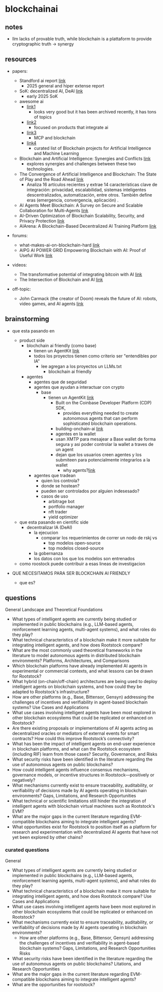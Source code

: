 # blockchainai

## notes

- llm lacks of provable truth, while blockchain is a plattaform to provide cryptographic truth -> synergy

## resources

- papers:
  - Standford ai report [link](https://hai.stanford.edu/assets/files/hai_ai_index_report_2025.pdf)
    - 2025 general and hiper extense report
  - SoK: decentralized AI, DeAI [link](https://arxiv.org/pdf/2411.17461)
    - early 2025 SoK
  - awesome ai
    - [link1](https://github.com/shadowy-forest/awesome-decentralized-ai)
      - looks very good but it has been archived recently, it has tons of topics
    - [link2](https://github.com/edwardtay/awesome-web3-ai)
      - focused on products that integrate ai
    - [link3](https://github.com/royyannick/awesome-blockchain-mcps)
      - MCP and blockchain
    - [link4](https://github.com/steven2358/awesome-blockchain-ai)
      - curated list of Blockchain projects for Artificial Intelligence and Machine Learning
  - Blockchain and Artificial Intelligence: Synergies and Conflicts [link](https://arxiv.org/abs/2405.13462v1)
    - explores synergies and challenges between these two technologies.
  - The Convergence of Artificial Intelligence and Blockchain: The State of Play and the Road Ahead [link](https://www.mdpi.com/2078-2489/15/5/268)
    - Analiza 16 artículos recientes y extrae 14 características clave de integración: privacidad, escalabilidad, sistemas inteligentes descentralizados, automatización, entre otros. También define eras (emergencia, convergencia, aplicación) .
  - AI Agents Meet Blockchain: A Survey on Secure and Scalable Collaboration for Multi-Agents [link](https://www.mdpi.com/1999-5903/17/2/57?utm_source=chatgpt.com)
  - AI-Driven Optimization of Blockchain Scalability, Security, and Privacy Protection [link](https://www.mdpi.com/1999-4893/18/5/263)
  - AIArena: A Blockchain-Based Decentralized AI Training Platform [link](https://arxiv.org/abs/2412.14566)

- forums:
  - what-makes-ai-on-blockchain-hard [link](https://forum.dfinity.org/t/what-makes-ai-on-blockchain-hard-request-for-feedback-on-post/32686?utm_source=chatgpt.com)
  - AIPG AI POWER GRID Empowering Blockchain with AI: Proof of Useful Work [link](https://bitcointalk.org/index.php?topic=5478986.0&utm_source=chatgpt.com)

- videos:
  - The transformative potential of integrating bitcoin with AI [link](https://btcprague.com/the-transformative-potential-of-integrating-bitcoin-with-ai/#)
  - The Intersection of Blockchain and AI [link](https://www.youtube.com/watch?v=PaWhirzusEs)

- off-topic:
  - John Carmack (the creator of Doom) reveals the future of AI: robots, video games, and AI agents [link](https://www.youtube.com/watch?v=4epAfU1FCuQ)

## brainstorming

- que esta pasando en
  - product side
    - blochchain ai friendly (como base)
      - tienen un AgentKit [link](https://github.com/coinbase/agentkit)
      - todos los proyectos tienen como criterio ser "entendibles por IA"
        - lee agregan a los proyectos un LLMs.txt
          - blockchain ai friendly
    - agentes
      - agentes que de seguridad
      - agentes que ayudan a interactuar con crypto
        - base
          - tienen un AgentKit [link](https://github.com/coinbase/agentkit)
            - Built on the Coinbase Developer Platform (CDP) SDK,
              - provides everything needed to create autonomous agents that can perform sophisticated blockchain operations.
            - building-onchain-ai [link](https://docs.base.org/learn/onchain-concepts/building-onchain-ai#ai-onchain)
            - agentes en la wallet
            - usan XMTP para mesajear a Base wallet de forma segura y asi poder controlar la wallet a traves de un agent
            - dejan que los usuarios creen agentes y los submiteen para potencialmente integrarlos a la wallet
              - why agents?[link](https://docs.base.org/wallet-app/guides/chat-agents#why-agents)
      - agentes que tradean
        - quien los controla?
        - donde se hostean?
        - pueden ser controlados por alguien indesesado?
        - casos de uso
          - arbitrage bot
          - portfolio manager
          - nft trader
          - yield optimizer
  - que esta pasando en cientific side
    - decentralizar IA (DeAI)
      - la ejecucion
        - comparar los requerimientos de correr un nodo de rskj vs
          - top modelos open-source
          - top modelos closed-source
      - la gobernanza
      - los datos con los que los modelos son entrenados
  - como roostock puede contribuir a esas lineas de investigacion

- QUE NECESITAMOS PARA SER BLOCKCHAIN AI FRIENDLY
  -  que es?

## questions

General Landscape and Theoretical Foundations
- What types of intelligent agents are currently being studied or implemented in public blockchains (e.g., LLM-based agents, reinforcement learning agents, multi-agent systems), and what roles do they play?
- What technical characteristics of a blockchain make it more suitable for integrating intelligent agents, and how does Rootstock compare?
- What are the most commonly used theoretical frameworks in the literature to model autonomous agents in distributed blockchain environments?
Platforms, Architectures, and Comparisons
- Which blockchain platforms have already implemented AI agents in experimental or commercial contexts, and what lessons can be drawn for Rootstock?
- What hybrid (on-chain/off-chain) architectures are being used to deploy intelligent agents on blockchain systems, and how could they be adapted to Rootstock's infrastructure?
- How are other platforms (e.g., Base, Bittensor, Gensyn) addressing the challenges of incentives and verifiability in agent-based blockchain systems?
Use Cases and Applications
- What use cases involving intelligent agents have been most explored in other blockchain ecosystems that could be replicated or enhanced on Rootstock?
- Are there existing proposals or implementations of AI agents acting as decentralized oracles or mediators of external events for smart contracts? How could this improve Rootstock’s connectivity?
- What has been the impact of intelligent agents on end-user experience in blockchain platforms, and what can the Rootstock ecosystem (including RIF) learn from those cases?
Security, Governance, and Risks
- What security risks have been identified in the literature regarding the use of autonomous agents on public blockchains?
- How could intelligent agents influence consensus mechanisms, governance models, or incentive structures in Rootstock—positively or negatively?
- What mechanisms currently exist to ensure traceability, auditability, or verifiability of decisions made by AI agents operating in blockchain environments?
Gaps, Limitations, and Research Opportunities
- What technical or scientific limitations still hinder the integration of intelligent agents with blockchain virtual machines such as Rootstock's EVM?
- What are the major gaps in the current literature regarding EVM-compatible blockchains aiming to integrate intelligent agents?
- What opportunities exist for Rootstock to position itself as a platform for research and experimentation with decentralized AI agents that have not yet been explored by other chains?

### curated questions

General
- What types of intelligent agents are currently being studied or implemented in public blockchains (e.g., LLM-based agents, reinforcement learning agents, multi-agent systems), and what roles do they play?
- What technical characteristics of a blockchain make it more suitable for integrating intelligent agents, and how does Rootstock compare?
Use Cases and Applications
- What use cases involving intelligent agents have been most explored in other blockchain ecosystems that could be replicated or enhanced on Rootstock?
- What mechanisms currently exist to ensure traceability, auditability, or verifiability of decisions made by AI agents operating in blockchain environments?
  - How are other platforms (e.g., Base, Bittensor, Gensyn) addressing the challenges of incentives and verifiability in agent-based blockchain systems?
  Gaps, Limitations, and Research Opportunities
Risks
- What security risks have been identified in the literature regarding the use of autonomous agents on public blockchains?
Litations, and Research Opportunities
- What are the major gaps in the current literature regarding EVM-compatible blockchains aiming to integrate intelligent agents?
- What are the opportunities for rootstock?



